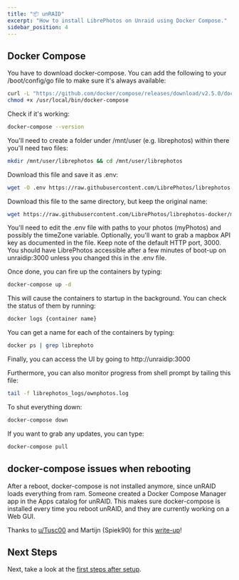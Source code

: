 ```yaml
---
title: "📦 unRAID"
excerpt: "How to install LibrePhotos on Unraid using Docker Compose."
sidebar_position: 4
---
```


## Docker Compose

You have to download docker-compose. You can add the following to your /boot/config/go file to make sure it's always available:

```bash
curl -L "https://github.com/docker/compose/releases/download/v2.5.0/docker-compose-$(uname -s)-$(uname -m)" -o /usr/local/bin/docker-compose
chmod +x /usr/local/bin/docker-compose
```

Check if it's working:

```bash
docker-compose --version
```

You'll need to create a folder under /mnt/user (e.g. librephotos) within there you'll need two files:

```bash
mkdir /mnt/user/librephotos && cd /mnt/user/librephotos
```

Download this file and save it as .env:

```bash
wget -O .env https://raw.githubusercontent.com/LibrePhotos/librephotos-docker/main/librephotos.env
```

​Download this file to the same directory, but keep the original name:

```bash
wget https://raw.githubusercontent.com/LibrePhotos/librephotos-docker/main/docker-compose.yml
```

You'll need to edit the .env file with paths to your photos (myPhotos) and possibly the timeZone variable. Optionally, you'll want to grab a mapbox API key as documented in the file. Keep note of the default HTTP port, 3000.
You should have LibrePhotos accessible after a few minutes of boot-up on unraidip:3000 unless you changed this in the .env file.

​Once done, you can fire up the containers by typing:

```bash
docker-compose up -d
```

This will cause the containers to startup in the background. You can check the status of them by running:

```bash
docker logs {container name}
```

You can get a name for each of the containers by typing:

```bash
docker ps | grep librephoto
```

Finally, you can access the UI by going to http://unraidip:3000

Furthermore, you can also monitor progress from shell prompt by tailing this file:

```bash
tail -f librephotos_logs/ownphotos.log
```

To shut everything down:

```bash
docker-compose down
```

If you want to grab any updates, you can type:

```bash
docker-compose pull
```

## docker-compose issues when rebooting

After a reboot, docker-compose is not installed anymore, since unRAID loads everything from ram. Someone created a Docker Compose Manager app in the Apps catalog for unRAID. This makes sure docker-compose is installed every time you reboot unRAID, and they are currently working on a Web GUI.

Thanks to [u/Tusc00](https://old.reddit.com/user/Tusc00) and Martijn (Spiek90) for this [write-up](https://old.reddit.com/r/unRAID/comments/knaniy/librephotos/goeyy4l/)!

## Next Steps

Next, take a look at the [first steps after setup](../user-guide/first-steps.md).

